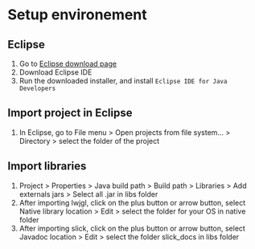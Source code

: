 # Setup environement

## Eclipse

1. Go to [Eclipse download page](https://www.eclipse.org/downloads/)
2. Download Eclipse IDE
3. Run the downloaded installer, and install `Eclipse IDE for Java Developers`

## Import project in Eclipse

1. In Eclipse, go to File menu > Open projects from file system... > Directory > select the folder of the project

## Import libraries

1. Project > Properties > Java build path > Build path > Libraries > Add externals jars > Select all .jar in libs folder
2. After importing lwjgl, click on the plus button or arrow button, select Native library location > Edit > select the folder for your OS in native folder
3. After importing slick, click on the plus button or arrow button, select Javadoc location > Edit > select the folder slick_docs in libs folder
